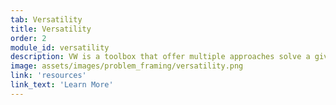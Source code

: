 ```yaml
---
tab: Versatility
title: Versatility
order: 2
module_id: versatility
description: VW is a toolbox that offer multiple approaches solve a given problem. From supervised and reinforcement learning, to batch training or online learning. The versatility offered allows you to focus on framing the problem and not on fitting in into the limitations of the tool.
image: assets/images/problem_framing/versatility.png
link: 'resources'
link_text: 'Learn More'
---
```

